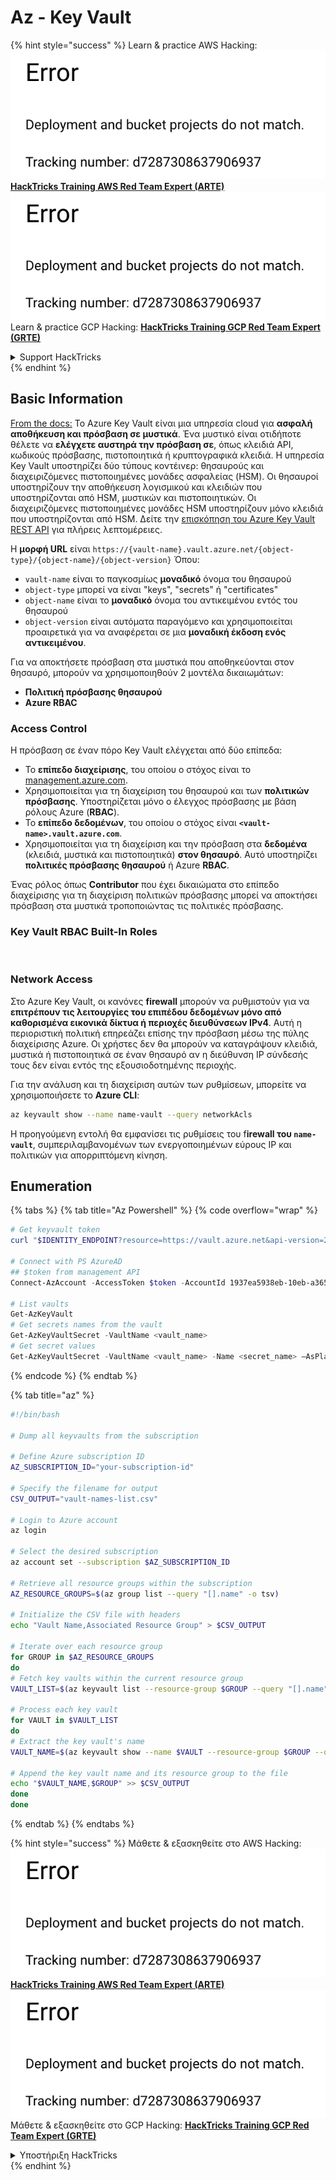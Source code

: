 # Az - Key Vault

{% hint style="success" %}
Learn & practice AWS Hacking:<img src="../../../.gitbook/assets/image (1) (1).png" alt="" data-size="line">[**HackTricks Training AWS Red Team Expert (ARTE)**](https://training.hacktricks.xyz/courses/arte)<img src="../../../.gitbook/assets/image (1) (1).png" alt="" data-size="line">\
Learn & practice GCP Hacking: <img src="../../../.gitbook/assets/image (2).png" alt="" data-size="line">[**HackTricks Training GCP Red Team Expert (GRTE)**<img src="../../../.gitbook/assets/image (2).png" alt="" data-size="line">](https://training.hacktricks.xyz/courses/grte)

<details>

<summary>Support HackTricks</summary>

* Check the [**subscription plans**](https://github.com/sponsors/carlospolop)!
* **Join the** 💬 [**Discord group**](https://discord.gg/hRep4RUj7f) or the [**telegram group**](https://t.me/peass) or **follow** us on **Twitter** 🐦 [**@hacktricks\_live**](https://twitter.com/hacktricks\_live)**.**
* **Share hacking tricks by submitting PRs to the** [**HackTricks**](https://github.com/carlospolop/hacktricks) and [**HackTricks Cloud**](https://github.com/carlospolop/hacktricks-cloud) github repos.

</details>
{% endhint %}

## Basic Information

[From the docs:](https://learn.microsoft.com/en-us/azure/key-vault/general/basic-concepts) Το Azure Key Vault είναι μια υπηρεσία cloud για **ασφαλή αποθήκευση και πρόσβαση σε μυστικά**. Ένα μυστικό είναι οτιδήποτε θέλετε να **ελέγχετε αυστηρά την πρόσβαση σε**, όπως κλειδιά API, κωδικούς πρόσβασης, πιστοποιητικά ή κρυπτογραφικά κλειδιά. Η υπηρεσία Key Vault υποστηρίζει δύο τύπους κοντέινερ: θησαυρούς και διαχειριζόμενες πιστοποιημένες μονάδες ασφαλείας (HSM). Οι θησαυροί υποστηρίζουν την αποθήκευση λογισμικού και κλειδιών που υποστηρίζονται από HSM, μυστικών και πιστοποιητικών. Οι διαχειριζόμενες πιστοποιημένες μονάδες HSM υποστηρίζουν μόνο κλειδιά που υποστηρίζονται από HSM. Δείτε την [επισκόπηση του Azure Key Vault REST API](https://learn.microsoft.com/en-us/azure/key-vault/general/about-keys-secrets-certificates) για πλήρεις λεπτομέρειες.

Η **μορφή URL** είναι `https://{vault-name}.vault.azure.net/{object-type}/{object-name}/{object-version}` Όπου:

* `vault-name` είναι το παγκοσμίως **μοναδικό** όνομα του θησαυρού
* `object-type` μπορεί να είναι "keys", "secrets" ή "certificates"
* `object-name` είναι το **μοναδικό** όνομα του αντικειμένου εντός του θησαυρού
* `object-version` είναι αυτόματα παραγόμενο και χρησιμοποιείται προαιρετικά για να αναφέρεται σε μια **μοναδική έκδοση ενός αντικειμένου**.

Για να αποκτήσετε πρόσβαση στα μυστικά που αποθηκεύονται στον θησαυρό, μπορούν να χρησιμοποιηθούν 2 μοντέλα δικαιωμάτων:

* **Πολιτική πρόσβασης θησαυρού**
* **Azure RBAC**

### Access Control <a href="#access-control" id="access-control"></a>

Η πρόσβαση σε έναν πόρο Key Vault ελέγχεται από δύο επίπεδα:

* Το **επίπεδο διαχείρισης**, του οποίου ο στόχος είναι το [management.azure.com](http://management.azure.com/).
* Χρησιμοποιείται για τη διαχείριση του θησαυρού και των **πολιτικών πρόσβασης**. Υποστηρίζεται μόνο ο έλεγχος πρόσβασης με βάση ρόλους Azure (**RBAC**).
* Το **επίπεδο δεδομένων**, του οποίου ο στόχος είναι **`<vault-name>.vault.azure.com`**.
* Χρησιμοποιείται για τη διαχείριση και την πρόσβαση στα **δεδομένα** (κλειδιά, μυστικά και πιστοποιητικά) **στον θησαυρό**. Αυτό υποστηρίζει **πολιτικές πρόσβασης θησαυρού** ή Azure **RBAC**.

Ένας ρόλος όπως **Contributor** που έχει δικαιώματα στο επίπεδο διαχείρισης για τη διαχείριση πολιτικών πρόσβασης μπορεί να αποκτήσει πρόσβαση στα μυστικά τροποποιώντας τις πολιτικές πρόσβασης.

### Key Vault RBAC Built-In Roles <a href="#rbac-built-in-roles" id="rbac-built-in-roles"></a>

<figure><img src="../../../.gitbook/assets/image (27).png" alt=""><figcaption></figcaption></figure>

### Network Access

Στο Azure Key Vault, οι κανόνες **firewall** μπορούν να ρυθμιστούν για να **επιτρέπουν τις λειτουργίες του επιπέδου δεδομένων μόνο από καθορισμένα εικονικά δίκτυα ή περιοχές διευθύνσεων IPv4**. Αυτή η περιοριστική πολιτική επηρεάζει επίσης την πρόσβαση μέσω της πύλης διαχείρισης Azure. Οι χρήστες δεν θα μπορούν να καταγράψουν κλειδιά, μυστικά ή πιστοποιητικά σε έναν θησαυρό αν η διεύθυνση IP σύνδεσής τους δεν είναι εντός της εξουσιοδοτημένης περιοχής.

Για την ανάλυση και τη διαχείριση αυτών των ρυθμίσεων, μπορείτε να χρησιμοποιήσετε το **Azure CLI**:
```bash
az keyvault show --name name-vault --query networkAcls
```
Η προηγούμενη εντολή θα εμφανίσει τις ρυθμίσεις του f**irewall του `name-vault`**, συμπεριλαμβανομένων των ενεργοποιημένων εύρους IP και πολιτικών για απορριπτόμενη κίνηση.

## Enumeration

{% tabs %}
{% tab title="Az Powershell" %}
{% code overflow="wrap" %}
```powershell
# Get keyvault token
curl "$IDENTITY_ENDPOINT?resource=https://vault.azure.net&api-version=2017-09-01" -H secret:$IDENTITY_HEADER

# Connect with PS AzureAD
## $token from management API
Connect-AzAccount -AccessToken $token -AccountId 1937ea5938eb-10eb-a365-10abede52387 -KeyVaultAccessToken $keyvaulttoken

# List vaults
Get-AzKeyVault
# Get secrets names from the vault
Get-AzKeyVaultSecret -VaultName <vault_name>
# Get secret values
Get-AzKeyVaultSecret -VaultName <vault_name> -Name <secret_name> –AsPlainText
```
{% endcode %}
{% endtab %}

{% tab title="az" %}
```bash
#!/bin/bash

# Dump all keyvaults from the subscription

# Define Azure subscription ID
AZ_SUBSCRIPTION_ID="your-subscription-id"

# Specify the filename for output
CSV_OUTPUT="vault-names-list.csv"

# Login to Azure account
az login

# Select the desired subscription
az account set --subscription $AZ_SUBSCRIPTION_ID

# Retrieve all resource groups within the subscription
AZ_RESOURCE_GROUPS=$(az group list --query "[].name" -o tsv)

# Initialize the CSV file with headers
echo "Vault Name,Associated Resource Group" > $CSV_OUTPUT

# Iterate over each resource group
for GROUP in $AZ_RESOURCE_GROUPS
do
# Fetch key vaults within the current resource group
VAULT_LIST=$(az keyvault list --resource-group $GROUP --query "[].name" -o tsv)

# Process each key vault
for VAULT in $VAULT_LIST
do
# Extract the key vault's name
VAULT_NAME=$(az keyvault show --name $VAULT --resource-group $GROUP --query "name" -o tsv)

# Append the key vault name and its resource group to the file
echo "$VAULT_NAME,$GROUP" >> $CSV_OUTPUT
done
done
```
{% endtab %}
{% endtabs %}

{% hint style="success" %}
Μάθετε & εξασκηθείτε στο AWS Hacking:<img src="../../../.gitbook/assets/image (1) (1).png" alt="" data-size="line">[**HackTricks Training AWS Red Team Expert (ARTE)**](https://training.hacktricks.xyz/courses/arte)<img src="../../../.gitbook/assets/image (1) (1).png" alt="" data-size="line">\
Μάθετε & εξασκηθείτε στο GCP Hacking: <img src="../../../.gitbook/assets/image (2).png" alt="" data-size="line">[**HackTricks Training GCP Red Team Expert (GRTE)**<img src="../../../.gitbook/assets/image (2).png" alt="" data-size="line">](https://training.hacktricks.xyz/courses/grte)

<details>

<summary>Υποστήριξη HackTricks</summary>

* Ελέγξτε τα [**σχέδια συνδρομής**](https://github.com/sponsors/carlospolop)!
* **Εγγραφείτε στην** 💬 [**ομάδα Discord**](https://discord.gg/hRep4RUj7f) ή στην [**ομάδα telegram**](https://t.me/peass) ή **ακολουθήστε** μας στο **Twitter** 🐦 [**@hacktricks\_live**](https://twitter.com/hacktricks\_live)**.**
* **Μοιραστείτε κόλπα hacking υποβάλλοντας PRs στα** [**HackTricks**](https://github.com/carlospolop/hacktricks) και [**HackTricks Cloud**](https://github.com/carlospolop/hacktricks-cloud) github repos.

</details>
{% endhint %}
